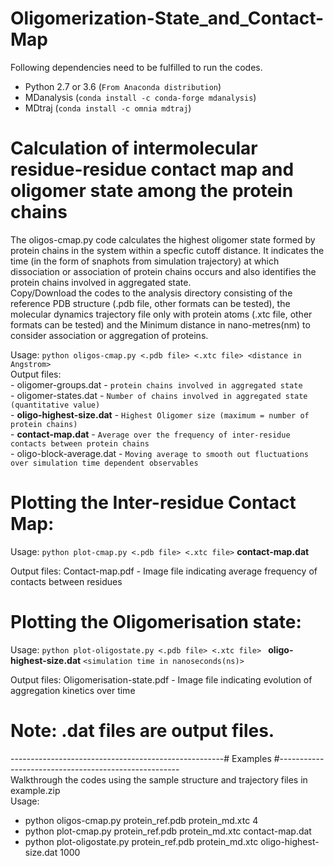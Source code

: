 # Oligomerization-State_and_Contact-Map


Following dependencies need to be fulfilled to run the codes.
  - Python 2.7 or 3.6 (`From Anaconda distribution`)
  - MDanalysis        (`conda install -c conda-forge mdanalysis`)
  - MDtraj            (`conda install -c omnia mdtraj`)

# Calculation of intermolecular residue-residue contact map and oligomer state among the protein chains
The oligos-cmap.py code calculates the highest oligomer state formed by protein chains in the system within a specfic cutoff distance. It indicates the time (in the form of snaphots from simulation trajectory) at which dissociation or association of protein chains occurs and also identifies the protein chains involved in aggregated state.\
Copy/Download the codes to the analysis directory consisting of the reference PDB structure (.pdb file, other formats can be tested), the molecular dynamics trajectory file only with protein atoms (.xtc file, other formats can be tested) and the Minimum distance in nano-metres(nm) to consider association or aggregation of proteins.

Usage: `python oligos-cmap.py <.pdb file> <.xtc file> <distance in Angstrom>`\
Output files:\
             -   oligomer-groups.dat       - `protein chains involved in aggregated state`\
             -   oligomer-states.dat       - `Number of chains involved in aggregated state (quantitative value)`\
             - **oligo-highest-size.dat**  - `Highest Oligomer size (maximum = number of protein chains)`\
             - **contact-map.dat**         - `Average over the frequency of inter-residue contacts between protein chains`\
             -   oligo-block-average.dat   - `Moving average to smooth out fluctuations over simulation time dependent observables`

# Plotting the Inter-residue Contact Map:

Usage: `python plot-cmap.py <.pdb file> <.xtc file>` **contact-map.dat**

Output files: Contact-map.pdf             - Image file indicating average frequency of contacts between residues

# Plotting the Oligomerisation state:

Usage: `python plot-oligostate.py <.pdb file> <.xtc file> ` **oligo-highest-size.dat**  `<simulation time in nanoseconds(ns)>`

Output files: Oligomerisation-state.pdf   - Image file indicating evolution of aggregation kinetics over time
  
  
# Note: **<filename>.dat**  files are output files.
-----------------------------------------------------# Examples #-----------------------------------------------------\
Walkthrough the codes using the sample structure and trajectory files in example.zip\
Usage:
- python oligos-cmap.py protein_ref.pdb  protein_md.xtc 4
- python plot-cmap.py protein_ref.pdb  protein_md.xtc contact-map.dat
- python plot-oligostate.py protein_ref.pdb  protein_md.xtc oligo-highest-size.dat 1000
  
  
